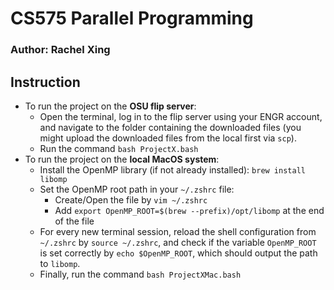 # CS575 Parallel Programming
### Author: Rachel Xing

## Instruction
- To run the project on the **OSU flip server**:
  - Open the terminal, log in to the flip server using your ENGR account, and navigate to the folder
    containing the downloaded files (you might upload the downloaded files from the local first via `scp`).
  - Run the command `bash ProjectX.bash`
- To run the project on the **local MacOS system**:
  - Install the OpenMP library (if not already installed): `brew install libomp`
  - Set the OpenMP root path in your `~/.zshrc` file:
    - Create/Open the file by `vim ~/.zshrc`
    - Add `export OpenMP_ROOT=$(brew --prefix)/opt/libomp` at the end of the file
  - For every new terminal session, reload the shell configuration from `~/.zshrc` by `source ~/.zshrc`, and
    check if the variable `OpenMP_ROOT` is set correctly by `echo $OpenMP_ROOT`, which should
    output the path to `libomp`.
  - Finally, run the command `bash ProjectXMac.bash`